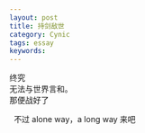 ```yaml
---
layout: post
title: 持剑敌世
category: Cynic
tags: essay
keywords: 
---
```




终究  
无法与世界言和。  
那便战好了  



  
  
不过 alone way，a long way
来吧

